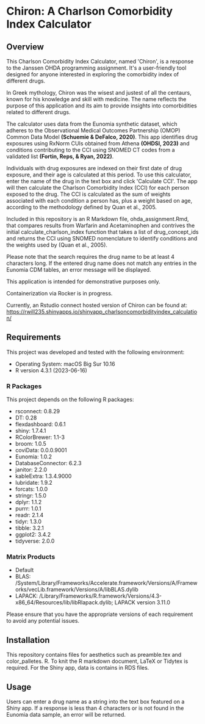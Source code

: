 # Chiron: A Charlson Comorbidity Index Calculator

## Overview

This Charlson Comorbidity Index Calculator, named 'Chiron', is a response to the Janssen OHDA programming assignment. It's a user-friendly tool designed for anyone interested in exploring the comorbidity index of different drugs.

In Greek mythology, Chiron was the wisest and justest of all the centaurs, known for his knowledge and skill with medicine. The name reflects the purpose of this application and its aim to provide insights into comorbidities related to different drugs.

The calculator uses data from the Eunomia synthetic dataset, which adheres to the Observational Medical Outcomes Partnership (OMOP) Common Data Model **(Schuemie & DeFalco, 2020)**. This app identifies drug exposures using RxNorm CUIs obtained from Athena **(OHDSI, 2023)** and conditions contributing to the CCI using SNOMED CT codes from a validated list **(Fortin, Reps, & Ryan, 2022)**.

Individuals with drug exposures are indexed on their first date of drug exposure, and their age is calculated at this period. To use this calculator, enter the name of the drug in the text box and click 'Calculate CCI'. The app will then calculate the Charlson Comorbidity Index (CCI) for each person exposed to the drug. The CCI is calculated as the sum of weights associated with each condition a person has, plus a weight based on age, according to the methodology defined by Quan et al., 2005.

Included in this repository is an R Markdown file, ohda_assignment.Rmd, that compares results from Warfarin and Acetaminophen and contrives the initial calculate_charlson_index function that takes a list of drug_concept_ids and returns the CCI using SNOMED nomenclature to identify conditions and the weights used by (Quan et al., 2005).

Please note that the search requires the drug name to be at least 4 characters long. If the entered drug name does not match any entries in the Eunomia CDM tables, an error message will be displayed.

This application is intended for demonstrative purposes only.

Containerization via Rocker is in progress.

Currently, an Rstudio connect hosted version of Chiron can be found at:
https://rwill235.shinyapps.io/shinyapp_charlsoncomorbidityindex_calculation/

## Requirements

This project was developed and tested with the following environment:

- Operating System: macOS Big Sur 10.16
- R version 4.3.1 (2023-06-16)

### R Packages
This project depends on the following R packages:

- rsconnect: 0.8.29
- DT: 0.28
- flexdashboard: 0.6.1
- shiny: 1.7.4.1
- RColorBrewer: 1.1-3
- broom: 1.0.5
- coviData: 0.0.0.9001
- Eunomia: 1.0.2
- DatabaseConnector: 6.2.3
- janitor: 2.2.0
- kableExtra: 1.3.4.9000
- lubridate: 1.9.2
- forcats: 1.0.0
- stringr: 1.5.0
- dplyr: 1.1.2
- purrr: 1.0.1
- readr: 2.1.4
- tidyr: 1.3.0
- tibble: 3.2.1
- ggplot2: 3.4.2
- tidyverse: 2.0.0

### Matrix Products
- Default
- BLAS:   /System/Library/Frameworks/Accelerate.framework/Versions/A/Frameworks/vecLib.framework/Versions/A/libBLAS.dylib 
- LAPACK: /Library/Frameworks/R.framework/Versions/4.3-x86_64/Resources/lib/libRlapack.dylib; LAPACK version 3.11.0

Please ensure that you have the appropriate versions of each requirement to avoid any potential issues.

## Installation

This repository contains files for aesthetics such as preamble.tex and color_palletes. R. To knit the R markdown document,  LaTeX or Tidytex is required. For the Shiny app, data is contains in RDS files.

## Usage
Users can enter a drug name as a string into the text box featured on a Shiny app. If a response is less than 4 characters or is not found in the Eunomia data sample, an error will be returned. 